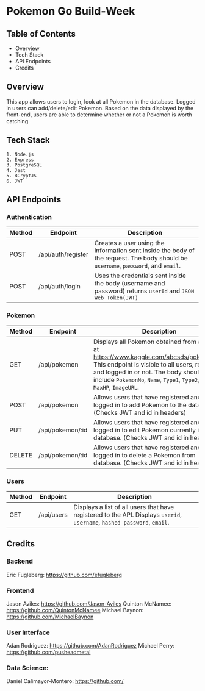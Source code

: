 # Pokemon Go Build-Week

## Table of Contents

- Overview
- Tech Stack
- API Endpoints
- Credits

## Overview
This app allows users to login, look at all Pokemon in the database.  Logged in users can add/delete/edit Pokemon.  Based on the data displayed by the front-end, users are able to determine whether or not a Pokemon is worth catching.

## Tech Stack

```
1. Node.js
2. Express
3. PostgreSQL
4. Jest
5. BCryptJS
6. JWT
```

## API Endpoints

### Authentication

Method  |    Endpoint   |   Description     |
| ------ | ------------------ | ----------------- |
POST    |   /api/auth/register  |	Creates a user using the information sent inside the body of the request. The body should be `username`, `password`, and `email`. |
POST    |   /api/auth/login |   Uses the credentials sent inside the body (username and password) returns `userId` and `JSON Web Token(JWT)` |

### Pokemon

Method  |   Endpoint    |   Description     |
| ------ | ------------------ | --------------- |
GET |   /api/pokemon    |   Displays all Pokemon obtained from a csv file at https://www.kaggle.com/abcsds/pokemongo. This endpoint is visible to all users, registered and logged in or not. The body should include `PokemonNo`, `Name`, `Type1`, `Type2`, `MaxCP`, `MaxHP`, `ImageURL`. |
POST    |   /api/pokemon    |   Allows users that have registered and are logged in to add Pokemon to the database. (Checks JWT and id in headers) |
PUT |   /api/pokemon/:id    |   Allows users that have registered and are logged in to edit Pokemon currently in the database. (Checks JWT and id in headers) |
DELETE  |   /api/pokemon/:id    |   Allows users that have registered and are logged in to delete a Pokemon from database. (Checks JWT and id in headers) |

### Users

Method  |   Endpoint    |   Description     |
| ------ | ------------------ | ---------------- |
GET |   /api/users  |   Displays a list of all users that have registered to the API. Displays `userid`, `username`, `hashed password`, `email`. |


## Credits
### Backend
Eric Fugleberg: https://github.com/efugleberg

### Frontend
Jason Aviles: https://github.com/Jason-Aviles
Quinton McNamee: https://github.com/QuintonMcNamee
Michael Baynon:  https://github.com/MichaelBaynon

### User Interface
Adan Rodriguez: https://github.com/AdanRodriguez
Michael Perry: https://github.com/pusheadmetal

### Data Science:
Daniel Calimayor-Montero: https://github.com/